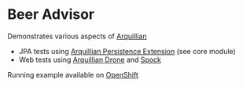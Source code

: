 Beer Advisor
============================

Demonstrates various aspects of [Arquillian](https://github.com/arquillian)
* JPA tests using [Arquillian Persistence Extension](https://github.com/arquillian/arquillian-extension-persistence) (see core module)
* Web tests using [Arquillian Drone](https://github.com/arquillian/arquillian-extension-persistence) and [Spock](https://github.com/arquillian/arquillian-testrunner-spock)

Running example available on [OpenShift](http://beeradvisor-bmajsak.rhcloud.com/)
